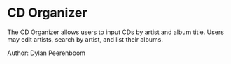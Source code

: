 CD Organizer
===============

The CD Organizer allows users to input CDs by artist and album title.
Users may edit artists, search by artist, and list their albums.

Author: Dylan Peerenboom
